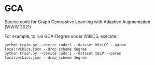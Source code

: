 # GCA

Source code for Graph Contrastive Learning with Adaptive Augmentation (WWW 2021)

For example, to run GCA-Degree under WikiCS, execute:

    python train.py --device cuda:1 --dataset WikiCS --param local:wikics.json --drop_scheme degree
    python train.py --device cuda:1 --dataset DBLP --param local:wikics.json --drop_scheme degree
